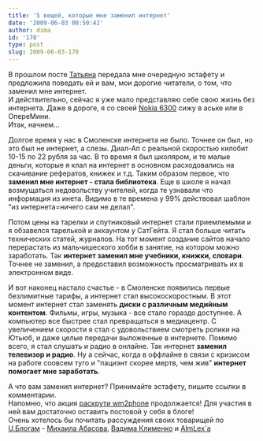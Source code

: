 ```yaml
---
title: '5 вещей, которые мне заменил интернет'
date: '2009-06-03 00:50:42'
author: dima
id: '170'
type: post
slug: 2009-06-03-170
---
```


В прошлом посте [Татьяна](http://kisuhvostik.ru/2009/05/29/5-veshhej-kotorye-mne-zamenil-internet/) передала мне очередную эстафету и предложила поведать ей и вам, мои дорогие читатели, о том, что заменил мне интернет.  
И действительно, сейчас я уже мало представляю себе свою жизнь без интернета. Даже в дороге, я со своей [Nokia 6300](/blog/2008-09-20-88) сижу в аське или в ОпереМини.  
Итак, начнем...  
  
Долгое время у нас в Смоленске интернета не было. Точнее он был, но это был не интернет, а слезы. Диал-Ап с реальной скоростью килобит 10-15 по 22 рубля за час. В то время я был школяром, и те малые деньги, которые я клал на интернет в основном расходовались на скачивание рефератов, книжек и т.д. Таким образом первое, что **заменил мне интернет - стала библиотека**. Еще в школе я начал возмущаться недовольству учителей, когда те узнавали что информация из инета. Видимо в те времена у 99% действовал шаблон "из интернета=ничего сам не делал".  
  
Потом цены на тарелки и спутниковый интернет стали приемлемыми и я обзавелся тарелькой и аккаунтом у СатГейта. Я стал больше читать технических статей, журналов. На тот момент создание сайтов начало перерастать из мальчишеского хобби в занятие, на котором можно заработать. Так **интернет заменил мне учебники, книжки, словари**. Точнее не заменил, а предоставил возможность просматривать их в электронном виде.  
  
И вот наконец настало счастье - в Смоленске появились первые безлимитные тарифы, а интернет стал высокоскоростным. В этот момент интернет стал заменять **диски с различным медийным контентом**. Фильмы, игры, музыка - все стало гораздо доступнее. А компьютер все быстрее стал превращаться в медиацентр. С увеличением скорости я стал с удовольствием смотреть ролики на Ютьюб, и даже целые передачи выложенные в интернете. Помимо всего, я стал слушать и радио в онлайне. Так интернет **заменил телевизор и радио**. Ну а сейчас, когда в оффлайне в связи с кризисом на работе соовсем туго и "пациэнт скорее мертв, чем жив" **интернет помогает мне заработать**.

А что вам заменил интернет? Принимайте эстафету, пишите ссылки в комментарии.  
Напомню, что акция [раскрути wm2phone](/blog/2009-05-27-168) продолжается! Для участия в ней вам достаточно оставить постовой у себя в блоге!  
Очень хотелось бы почитать рассуждения своих товарищей по [U.Блогам](http://blogs.ucoz.net) - [Михаила Абасова](http://abasov.net/blog), [Вадима Клименко](http://v-klimenko.ru/) и [AlmLex\`a](http://almlog.ucoz.ru/)